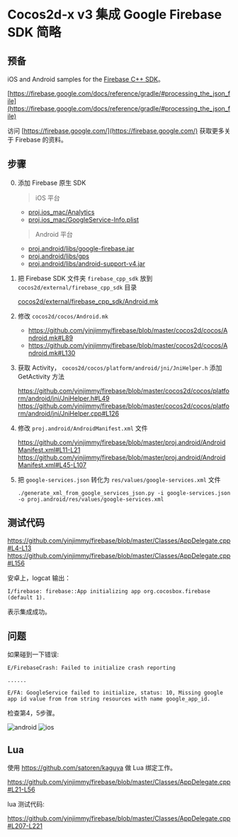 # Cocos2d-x v3 集成 Google Firebase SDK 简略

预备
---

iOS and Android samples for the [Firebase C++ SDK](https://firebase.google.com/docs/cpp/setup)。

[https://firebase.google.com/docs/reference/gradle/#processing_the_json_file](https://firebase.google.com/docs/reference/gradle/#processing_the_json_file)

访问 [https://firebase.google.com/](https://firebase.google.com/) 获取更多关于 Firebase 的资料。


步骤
---

0. 添加 Firebase 原生 SDK

    > iOS 平台

    -   [proj.ios_mac/Analytics](https://github.com/yinjimmy/firebase/blob/master/proj.ios_mac/Analytics)
    -   [proj.ios_mac/GoogleService-Info.plist](https://github.com/yinjimmy/firebase/blob/master/proj.ios_mac/GoogleService-Info.plist)

    > Android 平台

    -   [proj.android/libs/google-firebase.jar](https://github.com/yinjimmy/firebase/blob/master/proj.android/libs/google-firebase.jar)
    -   [proj.android/libs/gps](https://github.com/yinjimmy/firebase/blob/master/proj.android/libs/gps)
    -   [proj.android/libs/android-support-v4.jar](https://github.com/yinjimmy/firebase/blob/master/proj.android/libs/android-support-v4.jar)


1. 把 Firebase SDK 文件夹 `firebase_cpp_sdk` 放到 `cocos2d/external/firebase_cpp_sdk` 目录

    [cocos2d/external/firebase_cpp_sdk/Android.mk](https://github.com/yinjimmy/firebase/blob/master/cocos2d/external/firebase_cpp_sdk/Android.mk)

2. 修改 `cocos2d/cocos/Android.mk`

    -   https://github.com/yinjimmy/firebase/blob/master/cocos2d/cocos/Android.mk#L89
    -   https://github.com/yinjimmy/firebase/blob/master/cocos2d/cocos/Android.mk#L130

3. 获取 Activity， `cocos2d/cocos/platform/android/jni/JniHelper.h` 添加 GetActivity 方法

    https://github.com/yinjimmy/firebase/blob/master/cocos2d/cocos/platform/android/jni/JniHelper.h#L49
    https://github.com/yinjimmy/firebase/blob/master/cocos2d/cocos/platform/android/jni/JniHelper.cpp#L126

4. 修改 `proj.android/AndroidManifest.xml` 文件

    https://github.com/yinjimmy/firebase/blob/master/proj.android/AndroidManifest.xml#L11-L21
    https://github.com/yinjimmy/firebase/blob/master/proj.android/AndroidManifest.xml#L45-L107

5. 把 `google-services.json` 转化为 `res/values/google-services.xml` 文件

    ```
    ./generate_xml_from_google_services_json.py -i google-services.json -o proj.android/res/values/google-services.xml
    ```
    
测试代码
---

https://github.com/yinjimmy/firebase/blob/master/Classes/AppDelegate.cpp#L4-L13
https://github.com/yinjimmy/firebase/blob/master/Classes/AppDelegate.cpp#L156


安卓上，logcat 输出：
```
I/firebase: firebase::App initializing app org.cocosbox.firebase (default 1).
```

表示集成成功。


问题
---

如果碰到一下错误:
```
E/FirebaseCrash: Failed to initialize crash reporting

......

E/FA: GoogleService failed to initialize, status: 10, Missing google app id value from from string resources with name google_app_id.
```

检查第4，5步骤。

![android](https://raw.githubusercontent.com/yinjimmy/firebase/master/ss/firebase_android.png)
![ios](https://raw.githubusercontent.com/yinjimmy/firebase/master/ss/firebase_ios.png)

Lua
---

使用 https://github.com/satoren/kaguya 做 Lua 绑定工作。

https://github.com/yinjimmy/firebase/blob/master/Classes/AppDelegate.cpp#L21-L56

lua 测试代码:

https://github.com/yinjimmy/firebase/blob/master/Classes/AppDelegate.cpp#L207-L221
